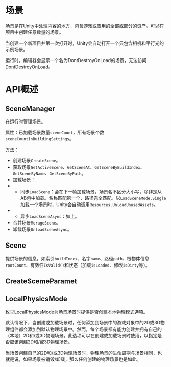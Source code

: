 # 场景

场景是在Unity中处理内容的地方，包含游戏或应用的全部或部分的资产。可以在项目中创建任意数量的场景。

当创建一个新项目并第一次打开时，Unity会自动打开一个只包含相机和平行光的示例场景。

运行时，编辑器会显示一个名为DontDestroyOnLoad的场景，无法访问DontDestroyOnLoad。

# API概述

## SceneManager

在运行时管理场景。

属性：已加载场景数量`sceneCount`，所有场景个数`sceneCountInBuildingSettings`。

方法：

- 创建场景`CreateScene`。
- 获取场景`GetActiveScene`、`GetSceneAt`、`GetSceneByBuildIndex`、`GetSceneByName`、`GetSceneByPath`。
- 加载场景：
- - 同步`LoadScene`：会在下一帧加载场景，场景名不区分大小写，除非是从AB包中加载。名称匹配第一个，路径完全匹配。以`LoadSceneMode.Single`加载一个场景时，Unity会自动调用`Resources.UnloadUnusedAssets`。
- - 异步`LoadSceneAsync`：如上。
- 合并场景`MerageScene`。
- 卸载场景`UnloadSceneAsync`。

## Scene

提供场景的信息，如索引`buildIndex`、名字`name`、路径`path`、根物体信息`rootCount`、有效性`IsValid()`和状态（加载`isLoaded`、修改`isDirty`等）。

## CreateScemeParamet

## LocalPhysicsMode

枚举LocalPhysicsMode为场景场景时提供是否创建本地物理模式选项。

默认情况下，当创建或加载场景时，任何添加到场景中的游戏对象中的2D或3D物理组件都会添加到默认物理场景中。然而，每个场景都有能力创建并拥有自己的（本地）2D和/或3D物理场景。此选项可以在创建或加载场景时使用，以指定是否应该创建2D和/或3D物理场景。

当场景创建自己的2D和/或3D物理场景时，物理场景的生命周期与场景相同，也就是说，如果场景被销毁/卸载，那么任何创建的物理场景也是如此。